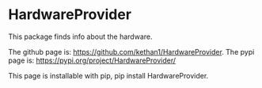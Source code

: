 # HardwareProvider

This package finds info about the hardware. 

The github page is: https://github.com/kethan1/HardwareProvider.
The pypi page is: https://pypi.org/project/HardwareProvider/

This page is installable with pip, pip install HardwareProvider. 
